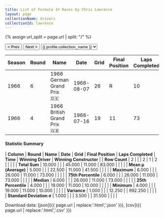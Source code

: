 ```yaml
---
title: List of Formula 1® Races by Chris Lawrence
layout: page
collectionName: drivers
collectionId: lawrence
---
```


{% assign url_split = page.url | split: "/" %}
<div id="collection-navigation">
<button onclick="selector.options[selector.selectedIndex-1].value && (window.location = selector.options[selector.selectedIndex-1].value);">&lt; Prev</button>
<button onclick="selector.options[selector.selectedIndex+1].value && (window.location = selector.options[selector.selectedIndex+1].value);">Next &gt;</button>
<select id="selector" onchange="this.options[this.selectedIndex].value && (window.location = this.options[this.selectedIndex].value);">
  {% for collectionId in site.data[page.collectionName].refs %}
    {% if collectionId == page.collectionId %}
      {% assign selected = "selected" %}
    {% else %}
      {% assign selected = "" %}
    {% endif %}
    {% assign profile = site.data[page.collectionName][collectionId].profile %}
    <option value="/f1/{{ page.collectionName }}/{{ collectionId }}/{{ url_split[4] }}" {{ selected }}>{{ profile.collection_name }}</option>
  {% endfor %}
</select>
</div>

| Season | Round | Name | Date | Grid | Final Position | Laps Completed | Time | Winning Driver | Winning Constructor |
|--|--|--|--|--|--|--|--|--|--|
| 1966 | 6 | 1966 German Grand Prix 🇩🇪 | 1966-08-07 | 26 | R | 10 |   | Jack Brabham 🇦🇺 | Brabham-Repco 🇬🇧 |
| 1966 | 4 | 1966 British Grand Prix 🇬🇧 | 1966-07-16 | 19 | 11 | 73 |   | Jack Brabham 🇦🇺 | Brabham-Repco 🇬🇧 |

#### Statistic Summary

| **Column** | **Round** | **Name** | **Date** | **Grid** | **Final Position** | **Laps Completed** | **Time** | **Winning Driver** | **Winning Constructor** |
| **Row Count** | 2 |  |  | 2 | 1 | 2 |  |  |  |
| **Total Sum** | 10.000 |  |  | 45.000 | 11.000 | 83.000 |  |  |  |
| **Mean μ (Average)** | 5.000 |  |  | 22.500 | 11.000 | 41.500 |  |  |  |
| **Maximum** | 6.000 |  |  | 26.000 | 11.000 | 73.000 |  |  |  |
| **75th Percentile** | 6.000 |  |  | 26.000 | 11.000 | 73.000 |  |  |  |
| **Median** | 6.000 |  |  | 26.000 | 11.000 | 73.000 |  |  |  |
| **25th Percentile** | 4.000 |  |  | 19.000 | 11.000 | 10.000 |  |  |  |
| **Minimum** | 4.000 |  |  | 19.000 | 11.000 | 10.000 |  |  |  |
| **Variance** | 1.000 |  |  | 12.250 |  | 992.250 |  |  |  |
| **Standard Deviation σ** | 1.000 |  |  | 3.500 |  | 31.500 |  |  |  |

Download data: [json]({{ page.url | replace:'.html','.json' }}), [csv]({{ page.url | replace:'.html','.csv' }})
